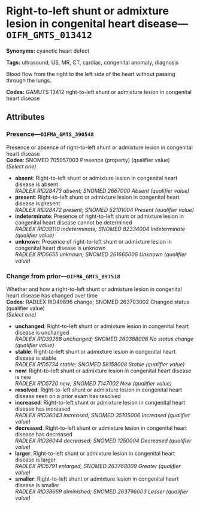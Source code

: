 # Right-to-left shunt or admixture lesion in congenital heart disease—`OIFM_GMTS_013412`

**Synonyms:** cyanotic heart defect

**Tags:** ultrasound, US, MR, CT, cardiac, congenital anomaly, diagnosis

Blood flow from the right to the left side of the heart without passing through the lungs.

**Codes:** GAMUTS 13412 right-to-left shunt or admixture lesion in congenital heart disease

## Attributes

### Presence—`OIFMA_GMTS_390548`

Presence or absence of right-to-left shunt or admixture lesion in congenital heart disease  
**Codes**: SNOMED 705057003 Presence (property) (qualifier value)  
*(Select one)*

- **absent**: Right-to-left shunt or admixture lesion in congenital heart disease is absent  
_RADLEX RID28473 absent; SNOMED 2667000 Absent (qualifier value)_
- **present**: Right-to-left shunt or admixture lesion in congenital heart disease is present  
_RADLEX RID28472 present; SNOMED 52101004 Present (qualifier value)_
- **indeterminate**: Presence of right-to-left shunt or admixture lesion in congenital heart disease cannot be determined  
_RADLEX RID39110 indeterminate; SNOMED 82334004 Indeterminate (qualifier value)_
- **unknown**: Presence of right-to-left shunt or admixture lesion in congenital heart disease is unknown  
_RADLEX RID5655 unknown; SNOMED 261665006 Unknown (qualifier value)_

### Change from prior—`OIFMA_GMTS_897518`

Whether and how a right-to-left shunt or admixture lesion in congenital heart disease has changed over time  
**Codes**: RADLEX RID49896 change; SNOMED 263703002 Changed status (qualifier value)  
*(Select one)*

- **unchanged**: Right-to-left shunt or admixture lesion in congenital heart disease is unchanged  
_RADLEX RID39268 unchanged; SNOMED 260388006 No status change (qualifier value)_
- **stable**: Right-to-left shunt or admixture lesion in congenital heart disease is stable  
_RADLEX RID5734 stable; SNOMED 58158008 Stable (qualifier value)_
- **new**: Right-to-left shunt or admixture lesion in congenital heart disease is new  
_RADLEX RID5720 new; SNOMED 7147002 New (qualifier value)_
- **resolved**: Right-to-left shunt or admixture lesion in congenital heart disease seen on a prior exam has resolved  
- **increased**: Right-to-left shunt or admixture lesion in congenital heart disease has increased  
_RADLEX RID36043 increased; SNOMED 35105006 Increased (qualifier value)_
- **decreased**: Right-to-left shunt or admixture lesion in congenital heart disease has decreased  
_RADLEX RID36044 decreased; SNOMED 1250004 Decreased (qualifier value)_
- **larger**: Right-to-left shunt or admixture lesion in congenital heart disease is larger  
_RADLEX RID5791 enlarged; SNOMED 263768009 Greater (qualifier value)_
- **smaller**: Right-to-left shunt or admixture lesion in congenital heart disease is smaller  
_RADLEX RID38669 diminished; SNOMED 263796003 Lesser (qualifier value)_